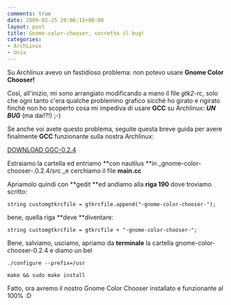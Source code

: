 ```yaml
---
comments: true
date: 2009-02-25 20:06:15+00:00
layout: post
title: Gnome-color-chooser, corretto il bug!
categories:
- ArchLinux
- Unix
---
```


Su Archlinux avevo un fastidioso problema: non potevo usare **Gnome Color Chooser!**

Così, all'inizio, mi sono arrangiato modificando a mano il file _gtk2-rc_, solo che ogni tanto c'era qualche problemino grafico sicchè ho girato e rigirato finchè non ho scoperto cosa mi impediva di usare **GCC** su Archlinux: _**UN BUG**_ (ma dai!?!) ;-)

Se anche voi avete questo problema, seguite questa breve guida per avere finalmente **GCC** funzionante sulla nostra Archlinux:


[DOWNLOAD GGC-0.2.4](http://downloads.sourceforge.net/gnomecc/gnome-color-chooser-0.2.4.tar.gz)



Estraiamo la cartella ed entriamo **con nautilus **in _gnome-color-chooser-.0.2.4/src _e cerchiamo il file **main.cc**

Apriamolo quindi con **gedit **ed andiamo alla **riga 190** dove troviamo scritto:


`string customgtkrcfile = gtkrcfile.append("-gnome-color-chooser-");`



bene, quella riga **deve **diventare:


`string customgtkrcfile = gtkrcfile + "-gnome-color-chooser-";`



Bene, salviamo, usciamo, apriamo da **terminale** la cartella gnome-color-chooser-0.2.4 e diamo un bel


`./configure --prefix=/usr`




`make && sudo make install`



Fatto, ora avremo il nostro Gnome Color Chooser installato e funzionante al 100% :D
